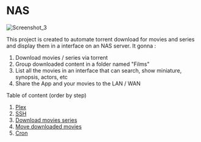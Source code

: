 # NAS
![Screenshot_3](https://user-images.githubusercontent.com/72151831/209315492-d026a83a-21e6-4537-9b07-1d821c351a1e.png)


This project is created to automate torrent download for movies and series and display them in a interface on an NAS server.
It gonna : 
1. Download movies / series via torrent
2. Group downloaded content in a folder named "Films"
3. List all the movies in an interface that can search, show miniature, synopsis, actors, etc
4. Share the App and your movies to the LAN / WAN


Table of content (order by step)
1. [Plex](https://github.com/Alexandre-Vernet/NAS/wiki/Plex)
2. [SSH](https://github.com/Alexandre-Vernet/NAS/wiki/SSH)
3. [Download movies series](https://github.com/Alexandre-Vernet/NAS/wiki/Download-movies---series)
4. [Move downloaded movies](https://github.com/Alexandre-Vernet/NAS/wiki/Move-downloaded-movies)
5. [Cron](https://github.com/Alexandre-Vernet/NAS/wiki/Cron)
